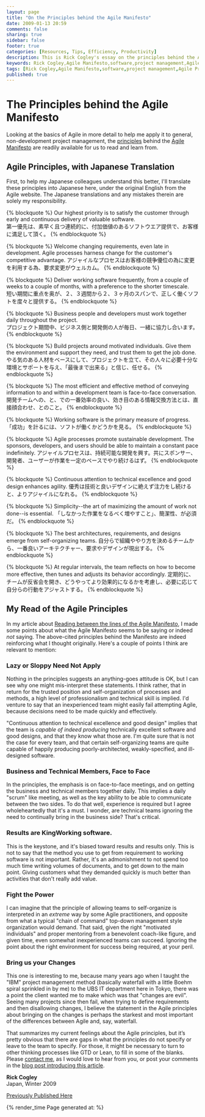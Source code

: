 ```yaml
---
layout: page
title: "On the Principles behind the Agile Manifesto"
date: 2009-01-13 20:59
comments: false
sharing: true
sidebar: false
footer: true
categories: [Resources, Tips, Efficiency, Productivity]
description: This is Rick Cogley's essay on the principles behind the Agile Manifesto.
keywords: Rick Cogley,Agile Manifesto,software,project management,Agile Principles
tags: [Rick Cogley,Agile Manifesto,software,project management,Agile Principles]
published: true
---
```


# The Principles behind the Agile Manifesto

Looking at the basics of Agile in more detail to help me apply it to general, non-development project management, the [principles][] behind the [Agile Manifesto][] are readily available for us to read and learn from. 

## Agile Principles, with Japanese Translation

First, to help my Japanese colleagues understand this better, I'll translate these principles into Japanese here, under the original English from the Agile website. The Japanese translations and any mistakes therein are solely my responsibility. 

{% blockquote %}
Our highest priority is to satisfy the customer through early and continuous delivery of valuable software.  
第一優先は、素早く且つ連続的に、付加価値のあるソフトウエア提供で、お客様に満足して頂く。
{% endblockquote %} 

{% blockquote %}
Welcome changing requirements, even late in development. Agile processes harness change for the customer's competitive advantage.
アジャイルなプロセスはお客様の競争優位の為に変更を利用する為、要求変更がウェルカム。
{% endblockquote %} 

{% blockquote %}
Deliver working software frequently, from a couple of weeks to a couple of months, with a preference to the shorter timescale.  
短い期間に重点を奥が、２、３週間から２、３ヶ月のスパンで、正しく働くソフトを度々と提供する。
{% endblockquote %} 

{% blockquote %}
Business people and developers must work together daily throughout the project.  
プロジェクト期間中、ビジネス側と開発側の人が毎日、一緒に協力し合います。
{% endblockquote %} 

{% blockquote %}
Build projects around motivated individuals. Give them the environment and support they need, and trust them to get the job done.
やる気のある人材をベースにして、プロジェクトを立て、その人々に必要十分な環境とサポートを与え、「最後まで出来る」と信じ、任せる。
{% endblockquote %} 

{% blockquote %}
The most efficient and effective method of conveying information to and within a development team is face-to-face conversation.
開発チームへの、と、での一番効率の良い、効き目のある情報交換方法とは、直接顔合わせ、とのこと。
{% endblockquote %} 

{% blockquote %}
Working software is the primary measure of progress.
「成功」を計るには、ソフトが働くかどうかを見る。
{% endblockquote %} 

{% blockquote %}
Agile processes promote sustainable development. The sponsors, developers, and users should be able to maintain a constant pace indefinitely.
アジャイルプロセスは、持続可能な開発を興す。共にスポンサー、開発者、ユーザーが作業を一定のペースでやり続けるはず。
{% endblockquote %} 

{% blockquote %}
Continuous attention to technical excellence and good design enhances agility.
優秀は技術と良いデザインに絶えず注力をし続けると、よりアジャイルになれる。
{% endblockquote %} 

{% blockquote %}
Simplicity--the art of maximizing the amount of work not done--is essential.
「しなかった作業をなるべく増やすこと」、簡潔性、が必須だ。
{% endblockquote %} 

{% blockquote %}
The best architectures, requirements, and designs emerge from self-organizing teams.
自分らで組織ややり方を決めるチームから、一番良いアーキテクチャー、要求やデザインが現出する。
{% endblockquote %} 

{% blockquote %}
At regular intervals, the team reflects on how to become more effective, then tunes and adjusts its behavior accordingly.
定期的に、チームが反省会を開き、どうやってより効果的になるかを考慮し、必要に応じて自分らの行動をアジャストする。
{% endblockquote %} 

## My Read of the Agile Principles

In my article about [Reading between the lines of the Agile Manifesto][], I made some points about what the Agile Manifesto seems to be saying or indeed *not* saying. The above-cited principles behind the Manifesto are indeed reinforcing what I thought originally. Here's a couple of points I think are relevant to mention: 

### Lazy or Sloppy Need Not Apply 

Nothing in the principles suggests an anything-goes attitude is OK, but I can see why one might mis-interpret these statements. I think rather, that in return for the trusted position and self-organization of processes and methods, a high level of professionalism and technical skill is implied. I'd venture to say that an inexperienced team might easily fail attempting Agile, because decisions need to be made quickly and effectively. 

"Continuous attention to technical excellence and good design" implies that the team is *capable of indeed producing* technically excellent software and good designs, and that they know what those are. I'm quite sure that is not the case for every team, and that certain self-organizing teams are quite capable of happily producing poorly-architected, weakly-specified, and ill-designed software. 

### Business and Technical Members, Face to Face

In the principles, the emphasis is on face-to-face meetings, and on getting the business and technical members together daily. This implies a daily "scrum" like meeting, as well as the key ability to be able to communicate between the two sides. To do that well, experience is required but I agree wholeheartedly that it's a must. I wonder, are technical teams ignoring the need to continually bring in the business side? That's critical. 

### Results are KingWorking software. 

This is the keystone, and it's biased toward results and results only. This is not to say that the method you use to get from requirement to working software is not important. Rather, it's an admonishment to not spend too much time writing volumes of documents, and to get down to the main point. Giving customers what they demanded quickly is much better than activities that don't really add value. 

### Fight the Power

I can imagine that the principle of allowing teams to self-organize is interpreted in an *extreme* way by some Agile practitioners, and opposite from what a typical "chain of command" top-down management style organization would demand. That said, given the right "motivated individuals" and proper mentoring from a benevolent coach-like figure, and given time, even somewhat inexperienced teams can succeed. Ignoring the point about the right environment for success being required, at your peril. 

### Bring us your Changes

This one is interesting to me, because many years ago when I taught the "IBM" project management method (basically waterfall with a little Boehm spiral sprinkled in by me) to the UBS IT department here in Tokyo, there was a point the client wanted me to make which was that "changes are evil". Seeing many projects since then fail, when trying to define requirements and then disallowing changes, I believe the statement in the Agile principles about bringing on the changes is perhaps the starkest and most important of the differences between Agile and, say, waterfall.

That summarizes my current feelings about the Agile principles, but it’s pretty obvious that there are gaps in what the principles do not specify or leave to the team to specify. For those, it might be necessary to turn to other thinking processes like GTD or Lean, to fill in some of the blanks. Please [contact me][], as I would love to hear from you, or post your comments in the [blog post introducing this article][]. 

**Rick Cogley**  
Japan, Winter 2009

 [principles]: http://agilemanifesto.org/principles.html
 [Agile Manifesto]: /articles/2009/01/30/agile-manifesto-in-japanese/
 [Reading between the lines of the Agile Manifesto]: /resources/rick-cogley-between-the-lines-of-the-agile-manifesto/
 [contact me]: /contact/ "Contact Me"
 [blog post introducing this article]: /articles/2009/02/04/on-the-principles-of-the-agile-manifesto/  

[Previously Published Here](http://rick.cogley.info/goodies/reference/rick-cogley-on-agile-principles.php "Permalink to The Principles behind the Agile Manifesto")

{% render_time Page generated at: %}